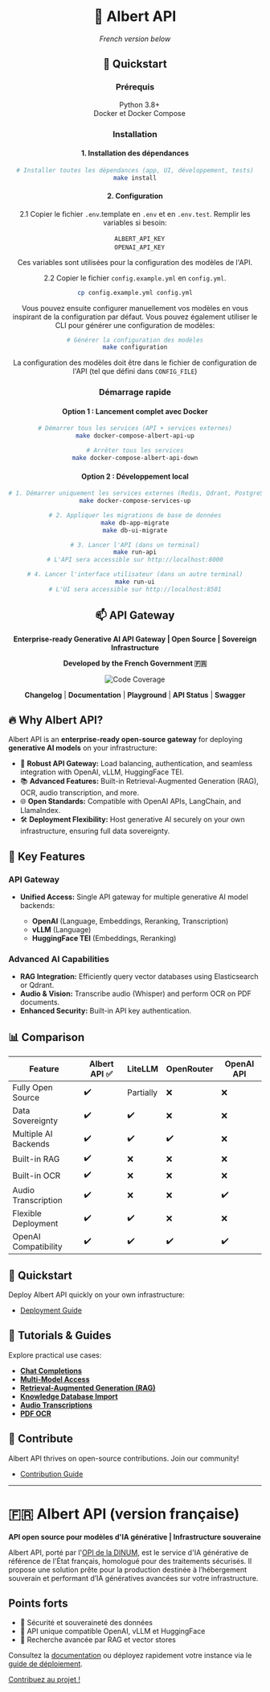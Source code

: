 <div id="toc">
  <ul align="center" style="list-style: none">
    <summary><h1>🚀 Albert API</h1></summary>

*French version below*

## 🚀 Quickstart
### Prérequis
- Python 3.8+
- Docker et Docker Compose
### Installation

#### 1. Installation des dépendances
```bash
# Installer toutes les dépendances (app, UI, développement, tests)
make install
```

#### 2. Configuration

2.1 Copier le fichier `.env`.template en `.env` et en `.env.test`. Remplir les variables si besoin:
- `ALBERT_API_KEY`
- `OPENAI_API_KEY`

Ces variables sont utilisées pour la configuration des modèles de l'API.


2.2 Copier le fichier `config.example.yml` en `config.yml`. 
```bash
cp config.example.yml config.yml
```

Vous pouvez ensuite configurer manuellement vos modèles en vous inspirant de la configuration par défaut. 
Vous pouvez également utiliser le CLI pour générer une configuration de modèles:
```bash
# Générer la configuration des modèles
make configuration
```

La configuration des modèles doit être dans le fichier de configuration de l'API (tel que défini dans `CONFIG_FILE`)

### Démarrage rapide

#### Option 1 : Lancement complet avec Docker

```bash
# Démarrer tous les services (API + services externes)
make docker-compose-albert-api-up

# Arrêter tous les services
make docker-compose-albert-api-down
```

#### Option 2 : Développement local

```bash
# 1. Démarrer uniquement les services externes (Redis, Qdrant, PostgreSQL, MCP Bridge)
make docker-compose-services-up

# 2. Appliquer les migrations de base de données
make db-app-migrate
make db-ui-migrate

# 3. Lancer l'API (dans un terminal)
make run-api
# L'API sera accessible sur http://localhost:8000

# 4. Lancer l'interface utilisateur (dans un autre terminal)
make run-ui
# L'UI sera accessible sur http://localhost:8501
```

## 📫 API Gateway

**Enterprise-ready Generative AI API Gateway | Open Source | Sovereign Infrastructure**

**Developed by the French Government 🇫🇷**

[![Code Coverage](https://img.shields.io/endpoint?url=https://raw.githubusercontent.com/etalab-ia/albert-api/refs/heads/main/.github/badges/coverage.json)](https://github.com/etalab-ia/albert-api)

[**Changelog**](https://github.com/etalab-ia/albert-api/blob/main/CHANGELOG.md) | [**Documentation**](https://albert.api.etalab.gouv.fr/documentation) | [**Playground**](https://albert.api.etalab.gouv.fr/playground) | [**API Status**](https://albert.api.etalab.gouv.fr/status) | [**Swagger**](https://albert.api.etalab.gouv.fr/swagger)

  </ul>
</div>

## 🔥 Why Albert API?

Albert API is an **enterprise-ready open-source gateway** for deploying **generative AI models** on your infrastructure:

* 🚦 **Robust API Gateway:** Load balancing, authentication, and seamless integration with OpenAI, vLLM, HuggingFace TEI.
* 📚 **Advanced Features:** Built-in Retrieval-Augmented Generation (RAG), OCR, audio transcription, and more.
* 🌐 **Open Standards:** Compatible with OpenAI APIs, LangChain, and LlamaIndex.
* 🛠️ **Deployment Flexibility:** Host generative AI securely on your own infrastructure, ensuring full data sovereignty.

## 🎯 Key Features

### API Gateway

* **Unified Access:** Single API gateway for multiple generative AI model backends:

  * **OpenAI** (Language, Embeddings, Reranking, Transcription)
  * **vLLM** (Language)
  * **HuggingFace TEI** (Embeddings, Reranking)

### Advanced AI Capabilities

* **RAG Integration:** Efficiently query vector databases using Elasticsearch or Qdrant.
* **Audio & Vision:** Transcribe audio (Whisper) and perform OCR on PDF documents.
* **Enhanced Security:** Built-in API key authentication.

## 📊 Comparison

| Feature              | Albert API ✅ | LiteLLM   | OpenRouter | OpenAI API |
| -------------------- | ------------ | --------- | ---------- | ---------- |
| Fully Open Source    | ✔️           | Partially | ❌          | ❌          |
| Data Sovereignty     | ✔️           | ✔️        | ❌          | ❌          |
| Multiple AI Backends | ✔️           | ✔️        | ✔️         | ❌          |
| Built-in RAG         | ✔️           | ❌         | ❌          | ❌          |
| Built-in OCR         | ✔️           | ❌         | ❌          | ❌          |
| Audio Transcription  | ✔️           | ❌         | ❌          | ✔️         |
| Flexible Deployment  | ✔️           | ✔️        | ❌          | ❌          |
| OpenAI Compatibility | ✔️           | ✔️        | ✔️         | ✔️         |

## 🚀 Quickstart

Deploy Albert API quickly on your own infrastructure:

* [Deployment Guide](./docs/deployment.md)

## 📘 Tutorials & Guides

Explore practical use cases:

* [**Chat Completions**](https://colab.research.google.com/github/etalab-ia/albert-api/blob/main/docs/tutorials/chat_completions.ipynb)
* [**Multi-Model Access**](https://colab.research.google.com/github/etalab-ia/albert-api/blob/main/docs/tutorials/models.ipynb)
* [**Retrieval-Augmented Generation (RAG)**](https://colab.research.google.com/github/etalab-ia/albert-api/blob/main/docs/tutorials/retrieval_augmented_generation.ipynb)
* [**Knowledge Database Import**](https://colab.research.google.com/github/etalab-ia/albert-api/blob/main/docs/tutorials/import_knowledge_database.ipynb)
* [**Audio Transcriptions**](https://colab.research.google.com/github/etalab-ia/albert-api/blob/main/docs/tutorials/audio_transcriptions.ipynb)
* [**PDF OCR**](https://colab.research.google.com/github/etalab-ia/albert-api/blob/main/docs/tutorials/pdf_ocr.ipynb)

## 🤝 Contribute

Albert API thrives on open-source contributions. Join our community!

* [Contribution Guide](./CONTRIBUTING.md)

---

# 🇫🇷 Albert API (version française)

**API open source pour modèles d'IA générative | Infrastructure souveraine**

Albert API, porté par l'[OPI de la DINUM](https://www.numerique.gouv.fr/dinum/), est le service d'IA générative de référence de l'État français, homologué pour des traitements sécurisés. Il propose une solution prête pour la production destinée à l’hébergement souverain et performant d’IA génératives avancées sur votre infrastructure.

## Points forts

* 🔐 Sécurité et souveraineté des données
* 🧩 API unique compatible OpenAI, vLLM et HuggingFace
* 🔎 Recherche avancée par RAG et vector stores

Consultez la [documentation](https://albert.api.etalab.gouv.fr/documentation) ou déployez rapidement votre instance via le [guide de déploiement](./docs/deployment.md).

[Contribuez au projet !](./CONTRIBUTING.md)
